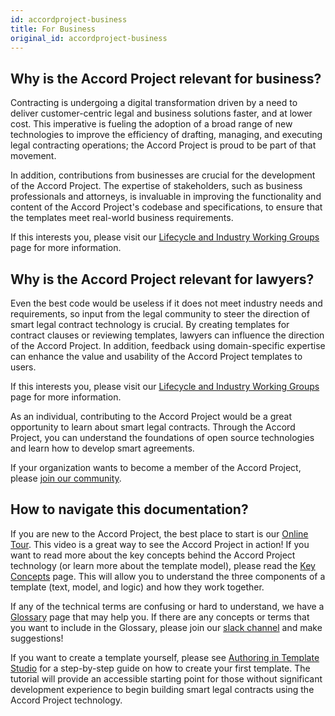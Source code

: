 ```yaml
---
id: accordproject-business
title: For Business
original_id: accordproject-business
---
```


## Why is the Accord Project relevant for business?

Contracting is undergoing a digital transformation driven by a need to deliver customer-centric legal and business solutions faster, and at lower cost. This imperative is fueling the adoption of a broad range of new technologies to improve the efficiency of drafting, managing, and executing legal contracting operations; the Accord Project is proud to be part of that movement.

In addition, contributions from businesses are crucial for the development of the Accord Project. The expertise of stakeholders, such as business professionals and attorneys, is invaluable in improving the functionality and content of the Accord Project's codebase and specifications, to ensure that the templates meet real-world business requirements.

If this interests you, please visit our [Lifecycle and Industry Working Groups](https://www.accordproject.org/liwg) page for more information.

## Why is the Accord Project relevant for lawyers?

Even the best code would be useless if it does not meet industry needs and requirements, so input from the legal community to steer the direction of smart legal contract technology is crucial. By creating templates for contract clauses or reviewing templates, lawyers can influence the direction of the Accord Project. In addition, feedback using domain-specific expertise can enhance the value and usability of the Accord Project templates to users.

If this interests you, please visit our [Lifecycle and Industry Working Groups](https://www.accordproject.org/liwg) page for more information.

As an individual, contributing to the Accord Project would be a great opportunity to learn about smart legal contracts. Through the Accord Project, you can understand the foundations of open source technologies and learn how to develop smart agreements.

If your organization wants to become a member of the Accord Project, please [join our community](https://www.accordproject.org/membership).


## How to navigate this documentation?

If you are new to the Accord Project, the best place to start is our [Online Tour](started-studio). This video is a great way to see the Accord Project in action! If you want to read more about the key concepts behind the Accord Project technology (or learn more about the template model), please read the [Key Concepts](accordproject-concepts) page. This will allow you to understand the three components of a template (text, model, and logic) and how they work together.

If any of the technical terms are confusing or hard to understand, we have a [Glossary](ref-glossary) page that may help you. If there are any concepts or terms that you want to include in the Glossary, please join our [slack channel](https://accord-project-slack-signup.herokuapp.com/) and make suggestions!

If you want to create a template yourself, please see [Authoring in Template Studio](tutorial-latedelivery) for a step-by-step guide on how to create your first template. The tutorial will provide an accessible starting point for those without significant development experience to begin building smart legal contracts using the Accord Project technology.
